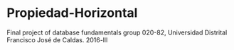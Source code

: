 # Propiedad-Horizontal
Final project of database fundamentals group 020-82, Universidad Distrital Francisco José de Caldas. 2016-lll
